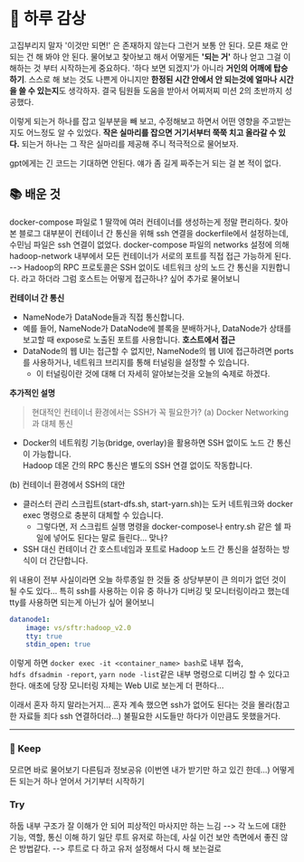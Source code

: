# 🌅 하루 감상

고집부리지 말자 '이것만 되면!' 은 존재하지 않는다 그런거 보통 안 된다.
모른 채로 안되는 건 해 봐야 안 된다.
물어보고 찾아보고 해서 어떻게든 **'되는 거'** 하나 얻고 그걸 이해하는 것 부터 시작하는게 중요하다.
'하다 보면 되겠지'가 아니라 **거인의 어깨에 탑승하기**.
스스로 해 보는 것도 나쁜게 아니지만 **한정된 시간 안에서 안 되는것에 얼마나 시간을 쓸 수 있는지**도 생각하자.
결국 팀원들 도움을 받아서 어찌저찌 미션 2의 초반까지 성공했다.

이렇게 되는거 하나를 잡고 일부분을 빼 보고, 수정해보고 하면서 어떤 영향을 주고받는지도 어느정도 알 수 있었다.
**작은 실마리를 잡으면 거기서부터 쭉쭉 치고 올라갈 수 있다.**
되는거 하나는 그 작은 실마리를 제공해 주니 적극적으로 물어보자. 

gpt에게는 긴 코드는 기대하면 안된다. 얘가 좀 길게 짜주는거 되는 걸 본 적이 없다.


## 📚 배운 것
docker-compose 파일로 1 딸깍에 여러 컨테이너를 생성하는게 정말 편리하다.
찾아본 블로그 대부분이 컨테이너 간 통신을 위해 ssh 연결을 dockerfile에서 설정하는데, <br>
수민님 파일은 ssh 연결이 없었다. 
docker-compose 파일의 networks 설정에 의해 hadoop-network 내부에서 모든 컨테이너가 서로의 포트를 직접 접근 가능하게 된다.
--> Hadoop의 RPC 프로토콜은 SSH 없이도 네트워크 상의 노드 간 통신을 지원합니다. 라고 하더라
그럼 호스트는 어떻게 접근하나? 싶어 추가로 물어보니

**컨테이너 간 통신**
- NameNode가 DataNode들과 직접 통신합니다.
- 예를 들어, NameNode가 DataNode에 블록을 분배하거나, DataNode가 상태를 보고할 때 expose로 노출된 포트를 사용합니다.
**호스트에서 접근**
- DataNode의 웹 UI는 접근할 수 없지만, NameNode의 웹 UI에 접근하려면 ports를 사용하거나, 네트워크 브리지를 통해 터널링을 설정할 수 있습니다.
  - 이 터널링이란 것에 대해 더 자세히 알아보는것을 오늘의 숙제로 하겠다.

**추가적인 설명**
>현대적인 컨테이너 환경에서는 SSH가 꼭 필요한가?
(a) Docker Networking과 대체 통신
- Docker의 네트워킹 기능(bridge, overlay)을 활용하면 SSH 없이도 노드 간 통신이 가능합니다. <br>Hadoop 데몬 간의 RPC 통신은 별도의 SSH 연결 없이도 작동합니다.

(b) 컨테이너 환경에서 SSH의 대안
- 클러스터 관리 스크립트(start-dfs.sh, start-yarn.sh)는 도커 네트워크와 docker exec 명령으로 충분히 대체할 수 있습니다.
  - 그렇다면, 저 스크립트 실행 명령을 docker-compose나 entry.sh 같은 쉘 파일에 넣어도 된다는 말로 들린다... 맞나?
- SSH 대신 컨테이너 간 호스트네임과 포트로 Hadoop 노드 간 통신을 설정하는 방식이 더 간단합니다.

위 내용이 전부 사실이라면 오늘 하루종일 한 것들 중 상당부분이 큰 의미가 없던 것이 될 수도 있다...
특히 ssh를 사용하는 이유 중 하나가 디버깅 및 모니터링이라고 했는데 tty를 사용하면 되는게 아닌가 싶어 물어보니
```yaml
datanode1:
    image: vs/sftr:hadoop_v2.0
    tty: true
    stdin_open: true
```
이렇게 하면 ```docker exec -it <container_name> bash```로 내부 접속, <br>
```hdfs dfsadmin -report```, ```yarn node -list```같은 내부 명령으로 디버깅 할 수 있다고 한다.
애초에 당장 모니터링 자체는 Web UI로 보는게 더 편하다...

이래서 혼자 하지 말라는거지... 혼자 계속 했으면 ssh가 없어도 된다는 것을 몰라(참고한 자료들 죄다 ssh 연결하더라...) 불필요한 시도들만 하다가 이만큼도 못했을거다.

---

### 💾 Keep
모르면 바로 물어보기
다른팀과 정보공유 (이번엔 내가 받기만 하고 있긴 한데...)
어떻게든 되는거 하나 얻어서 거기부터 시작하기

### Try
하둡 내부 구조가 잘 이해가 안 되어 피상적인 마사지만 하는 느김
--> 각 노드에 대한 기능, 역할, 통신 이해 하기
일단 루트 유저로 하는데, 사실 이건 보안 측면에서 좋진 않은 방법같다.
--> 루트로 다 하고 유저 설정해서 다시 해 보는걸로
